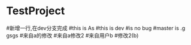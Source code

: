 # TestProject
#新增一行,在dev分支完成
#this is As
#this is dev
#is no bug
#master is .g
gsgs
#来自a的修改
#来自a修改2
#来自用户b
#修改2(b)
